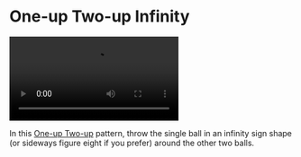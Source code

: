 # One-up Two-up Infinity

![One-upTwo-upInfinity](/videos/mp4/oneuptwoupinfinity.mp4)

In this [One-up Two-up](one-uptwo-up) pattern, throw the single ball in an infinity sign shape (or sideways figure eight if you prefer) around the other two balls.


